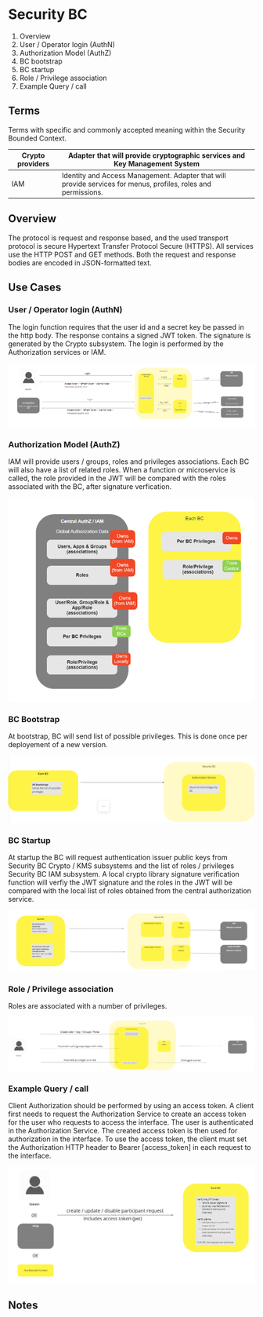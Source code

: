 # Security BC

1. Overview
2. User / Operator login (AuthN)
3. Authorization Model (AuthZ)
4. BC bootstrap 
5. BC startup
6. Role / Privilege association
7. Example Query / call


## Terms

Terms with specific and commonly accepted meaning within the Security Bounded Context.

| Crypto providers | Adapter that will provide cryptographic services and Key Management System |
|---|---|
| IAM | Identity and Access Management. Adapter that will provide services for menus, profiles, roles and permissions.  |


## Overview

The protocol is request and response based, and the used transport protocol is secure Hypertext Transfer Protocol Secure (HTTPS). All services use the HTTP POST and GET methods. Both the request and response bodies are encoded in JSON-formatted text.


## Use Cases

### User / Operator login (AuthN)

The login function requires that the user id and a secret key be passed in the http body. The response contains a signed JWT token. The signature is generated by the Crypto subsystem. The login is performed by the Authorization services or IAM.

![Use Case - Example REPLACE ME](./assets/SecurityBCAuthN.png)

### Authorization Model (AuthZ)

IAM will provide users / groups, roles and privileges associations. Each BC will also have a list of related roles. When a function or microservice
is called, the role provided in the JWT will be compared with the roles associated with the BC, after signature verfication. 

![Use Case - Example REPLACE ME](./assets/securityBCv0.8.png)

### BC Bootstrap 

At bootstrap, BC will send list of possible privileges. This is done once per deployement of a new version.

![Use Case - Example REPLACE ME](./assets/securityBCv0.4.png)

### BC Startup 

At startup the BC will request authentication issuer public keys from Security BC Crypto / KMS subsystems and the list of roles / privileges Security BC IAM subsystem. A local crypto library signature verification function will verfiy the JWT signature and the roles in the JWT will be compared with the local list of roles obtained from the central authorization service. 


![Use Case - Example REPLACE ME](./assets/SecurityBCStartUp.png)

### Role / Privilege association 

Roles are associated with a number of privileges.

![Use Case - Example REPLACE ME](./assets/securityBCv0.6.png)

### Example Query / call 

Client Authorization should be performed by using an access token. A client first needs to request the Authorization Service to create an access token for the user who requests to access the interface. The user is authenticated in the Authorization Service. The created access token is then used for authorization in the interface. 
To use the access token, the client must set the Authorization HTTP header to Bearer [access_token] in each request to the interface.

![Use Case - Example REPLACE ME](./assets/securityBCv0.7.png)
        


<!-- Footnotes themselves at the bottom. -->
## Notes

[^1]: Common Interfaces: [Mojaloop Common Interface List](../../commonInterfaces.md)
